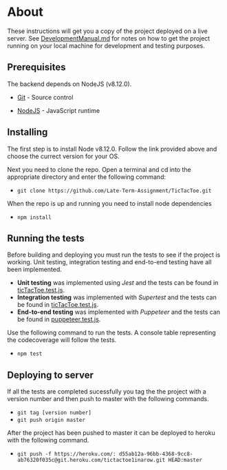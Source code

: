 # About

These instructions will get you a copy of the project deployed on a live server. See [DevelopmentManual.md](./DevelopmentManual.md) for notes on how to get the project running on your local machine for development and testing purposes.

## Prerequisites

The backend depends on NodeJS (v8.12.0). 

* [Git](https://git-scm.com/book/en/v2/Getting-Started-Installing-Git) - Source control

* [NodeJS](https://nodejs.org/en/download/) - JavaScript runtime

## Installing

The first step is to install Node v8.12.0. Follow the link provided above and choose the currect version for your OS.

Next you need to clone the repo. Open a terminal and cd into the appropriate directory and enter the following command:
* `git clone https://github.com/Late-Term-Assignment/TicTacToe.git`

When the repo is up and running you need to install node dependencies
* `npm install`

## Running the tests
Before building and deploying you must run the tests to see if the project is working. Unit testing, integration testing and end-to-end testing have all been implemented.  
* **Unit testing** was implemented using *Jest* and the tests can be found in [ticTacToe.test.js](../src/logic/ticTacToe.test.js).  
* **Integration testing** was implemented with *Supertest* and the tests can be found in [ticTacToe.test.js](../src/api/index.test.js).  
* **End-to-end testing** was implemented with *Puppeteer* and the tests can be found in [puppeteer.test.js](../src/E2ETesting/puppeteer.test.js).

Use the following command to run the tests. A console table representing the codecoverage will follow the tests.
* `npm test`

## Deploying to server

If all the tests are completed sucessfully you tag the the project with a version number and then push to master with the following commands.
* `git tag [version number]`
* `git push origin master`

After the project has been pushed to master it can be deployed to heroku with the following command.
* `git push -f https://heroku.com/: d55ab12a-96bb-4368-9cc8-ab76320f035c@git.heroku.com/tictactoe1inarow.git HEAD:master`